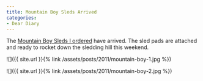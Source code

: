```yaml
---
title: Mountain Boy Sleds Arrived
categories:
- Dear Diary
---
```


The [Mountain Boy Sleds I ordered](/thingelstad/sorry-state-of-sleds) have arrived. The sled pads are attached and ready to rocket down the sledding hill this weekend.

![]({{ site.url }}{% link /assets/posts/2011/mountain-boy-1.jpg %})

![]({{ site.url }}{% link /assets/posts/2011/mountain-boy-2.jpg %})
